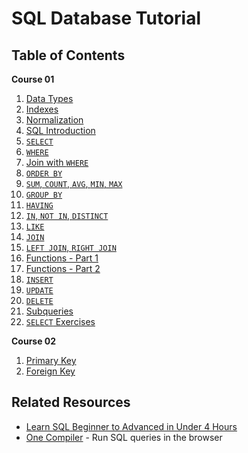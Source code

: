 # SQL Database Tutorial

## Table of Contents

**Course 01**

1. [Data Types](./notes/course_01/01_datatypes.md)
2. [Indexes](./notes/course_01/02_indexes.md)
3. [Normalization](./notes/course_01/03_normalization.md)
4. [SQL Introduction](./notes/course_01/04_sql_intro.md)
5. [`SELECT`](./notes/course_01/05_select.md)
6. [`WHERE`](./notes/course_01/06_select_where.md)
7. [Join with `WHERE`](./notes/course_01/07_join_with_select.md)
8. [`ORDER BY`](./notes/course_01/08_order_by.md)
9. [`SUM`, `COUNT`, `AVG`, `MIN`, `MAX`](./notes/course_01/09_aggregate_functions.md)
10. [`GROUP BY`](./notes/course_01/10_group_by.md)
11. [`HAVING`](./notes/course_01/11_having.md)
12. [`IN`, `NOT IN`, `DISTINCT`](./notes/course_01/12_in_not_in_distinct.md)
13. [`LIKE`](./notes/course_01/13_like.md)
14. [`JOIN`](./notes/course_01/14_join.md)
15. [`LEFT JOIN`, `RIGHT JOIN`](./notes/course_01/15_left_right_join.md)
16. [Functions - Part 1](./notes/course_01/16_functions_part_1.md)
17. [Functions - Part 2](./notes/course_01/17_functions_part_2.md)
18. [`INSERT`](./notes/course_01/18_insert.md)
19. [`UPDATE`](./notes/course_01/19_update.md)
20. [`DELETE`](./notes/course_01/20_delete.md)
21. [Subqueries](./notes/course_01/21_subqueries.md)
22. [`SELECT` Exercises](./notes/course_01/22_select_exercises.md)

**Course 02**

1. [Primary Key](./notes/course_02/01_primary_key.md)
2. [Foreign Key](./notes/course_02/02_foreign_key.md)

## Related Resources

- [Learn SQL Beginner to Advanced in Under 4 Hours](https://youtu.be/OT1RErkfLNQ?si=yQWFLMcdgM9cHiIq)
- [One Compiler](https://onecompiler.com/mysql) - Run SQL queries in the browser
